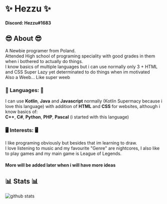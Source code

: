 # ✨ Hezzu ✨
**Discord: Hezzu#1683**
## 😎 About 😎
A Newbie programer from Poland.  
Attended High school of programing speciality with good grades in them when i bothered to actually do things.  
I know basics of multiple languages but i can use normally only 3 + HTML and CSS
Super Lazy yet determinated to do things when im motivated  
Also a Weeb... Like super weeb  
### 💬 Languages: 💬  
I can use **Kotlin**, **Java** and **Javascript** normally (Kotlin Supermacy because i love this language) with addition of **HTML** and **CSS** for websites, although i know basics of:  
**C++**, **C#**, **Python**, **PHP**, **Pascal** (i started with this language)
### 🖥️ Interests: 🖥️
I like programing obviously but besides that im learning to draw.  
I love listening to music and my favourite "Genre" are nightcores, I also like to play games and my main game is League of Legends.  
#### More will be added later when i will have more ideas
## 📊 Stats 📊
![github stats](https://github-readme-stats.vercel.app/api?username=Hezzu&show_icons=true&count_private=true&theme=dracula)
